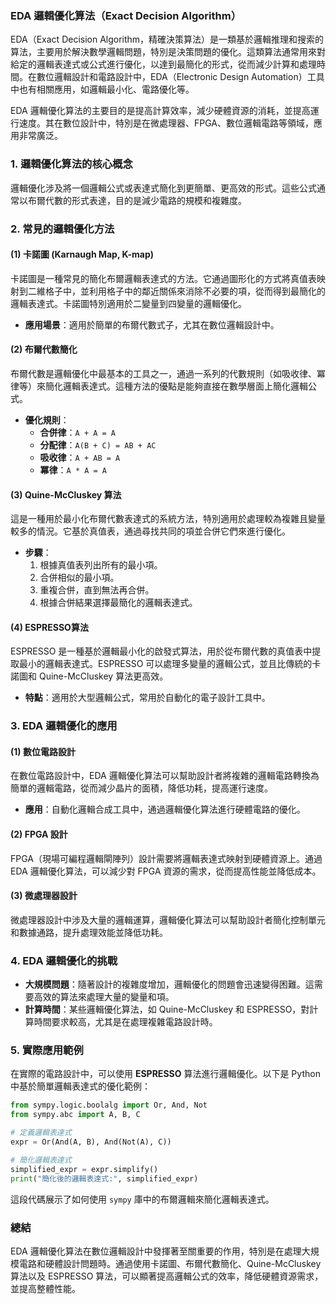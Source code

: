 ### EDA 邏輯優化算法（Exact Decision Algorithm）

EDA（Exact Decision Algorithm，精確決策算法）是一類基於邏輯推理和搜索的算法，主要用於解決數學邏輯問題，特別是決策問題的優化。這類算法通常用來對給定的邏輯表達式或公式進行優化，以達到最簡化的形式，從而減少計算和處理時間。在數位邏輯設計和電路設計中，EDA（Electronic Design Automation）工具中也有相關應用，如邏輯最小化、電路優化等。

EDA 邏輯優化算法的主要目的是提高計算效率，減少硬體資源的消耗，並提高運行速度。其在數位設計中，特別是在微處理器、FPGA、數位邏輯電路等領域，應用非常廣泛。

### 1. 邏輯優化算法的核心概念

邏輯優化涉及將一個邏輯公式或表達式簡化到更簡單、更高效的形式。這些公式通常以布爾代數的形式表達，目的是減少電路的規模和複雜度。

### 2. 常見的邏輯優化方法

#### (1) **卡諾圖 (Karnaugh Map, K-map)**
卡諾圖是一種常見的簡化布爾邏輯表達式的方法。它通過圖形化的方式將真值表映射到二維格子中，並利用格子中的鄰近關係來消除不必要的項，從而得到最簡化的邏輯表達式。卡諾圖特別適用於二變量到四變量的邏輯優化。

- **應用場景**：適用於簡單的布爾代數式子，尤其在數位邏輯設計中。

#### (2) **布爾代數簡化**
布爾代數是邏輯優化中最基本的工具之一，通過一系列的代數規則（如吸收律、冪律等）來簡化邏輯表達式。這種方法的優點是能夠直接在數學層面上簡化邏輯公式。

- **優化規則**：
  - **合併律**：`A + A = A`
  - **分配律**：`A(B + C) = AB + AC`
  - **吸收律**：`A + AB = A`
  - **冪律**：`A * A = A`

#### (3) **Quine-McCluskey 算法**
這是一種用於最小化布爾代數表達式的系統方法，特別適用於處理較為複雜且變量較多的情況。它基於真值表，通過尋找共同的項並合併它們來進行優化。

- **步驟**：
  1. 根據真值表列出所有的最小項。
  2. 合併相似的最小項。
  3. 重複合併，直到無法再合併。
  4. 根據合併結果選擇最簡化的邏輯表達式。

#### (4) **ESPRESSO算法**
ESPRESSO 是一種基於邏輯最小化的啟發式算法，用於從布爾代數的真值表中提取最小的邏輯表達式。ESPRESSO 可以處理多變量的邏輯公式，並且比傳統的卡諾圖和 Quine-McCluskey 算法更高效。

- **特點**：適用於大型邏輯公式，常用於自動化的電子設計工具中。

### 3. EDA 邏輯優化的應用

#### (1) **數位電路設計**
在數位電路設計中，EDA 邏輯優化算法可以幫助設計者將複雜的邏輯電路轉換為簡單的邏輯電路，從而減少晶片的面積，降低功耗，提高運行速度。

- **應用**：自動化邏輯合成工具中，通過邏輯優化算法進行硬體電路的優化。
  
#### (2) **FPGA 設計**
FPGA（現場可編程邏輯閘陣列）設計需要將邏輯表達式映射到硬體資源上。通過 EDA 邏輯優化算法，可以減少對 FPGA 資源的需求，從而提高性能並降低成本。

#### (3) **微處理器設計**
微處理器設計中涉及大量的邏輯運算，邏輯優化算法可以幫助設計者簡化控制單元和數據通路，提升處理效能並降低功耗。

### 4. EDA 邏輯優化的挑戰

- **大規模問題**：隨著設計的複雜度增加，邏輯優化的問題會迅速變得困難。這需要高效的算法來處理大量的變量和項。
- **計算時間**：某些邏輯優化算法，如 Quine-McCluskey 和 ESPRESSO，對計算時間要求較高，尤其是在處理複雜電路設計時。

### 5. 實際應用範例

在實際的電路設計中，可以使用 **ESPRESSO** 算法進行邏輯優化。以下是 Python 中基於簡單邏輯表達式的優化範例：

```python
from sympy.logic.boolalg import Or, And, Not
from sympy.abc import A, B, C

# 定義邏輯表達式
expr = Or(And(A, B), And(Not(A), C))

# 簡化邏輯表達式
simplified_expr = expr.simplify()
print("簡化後的邏輯表達式:", simplified_expr)
```

這段代碼展示了如何使用 `sympy` 庫中的布爾邏輯來簡化邏輯表達式。

### 總結

EDA 邏輯優化算法在數位邏輯設計中發揮著至關重要的作用，特別是在處理大規模電路和硬體設計問題時。通過使用卡諾圖、布爾代數簡化、Quine-McCluskey 算法以及 ESPRESSO 算法，可以顯著提高邏輯公式的效率，降低硬體資源需求，並提高整體性能。